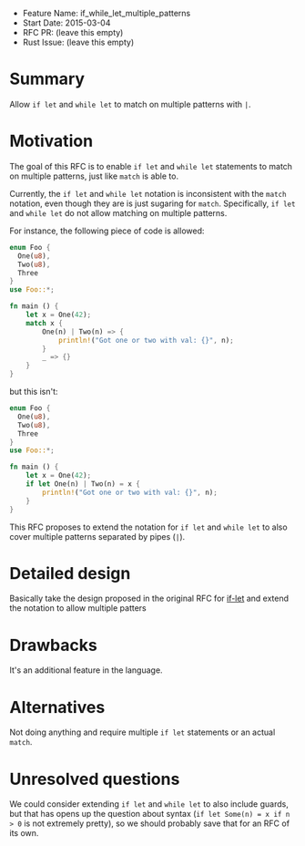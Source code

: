 - Feature Name: if_while_let_multiple_patterns
- Start Date: 2015-03-04
- RFC PR: (leave this empty)
- Rust Issue: (leave this empty)

# Summary

Allow `if let` and `while let` to match on multiple patterns with `|`.

# Motivation

The goal of this RFC is to enable `if let` and `while let` statements to match on multiple patterns, just
like `match` is able to.

Currently, the `if let` and `while let` notation is inconsistent with the `match` notation,
even though they are is just sugaring for `match`. Specifically, `if let` and `while let` do not
allow matching on multiple patterns.

For instance, the following piece of code is allowed:

```rust
enum Foo {
  One(u8),
  Two(u8),
  Three
}
use Foo::*;

fn main () {
    let x = One(42);
    match x {
        One(n) | Two(n) => {
            println!("Got one or two with val: {}", n);
        }
        _ => {}
    }
}
```

but this isn't:


```rust
enum Foo {
  One(u8),
  Two(u8),
  Three
}
use Foo::*;

fn main () {
    let x = One(42);
    if let One(n) | Two(n) = x {
        println!("Got one or two with val: {}", n);
    }
}
```

This RFC proposes to extend the notation for `if let` and `while let` to also cover multiple
patterns separated by pipes (`|`).

# Detailed design

Basically take the design proposed in the original RFC for [if-let](text/0160-if-let.md) and extend the notation to allow multiple patters

# Drawbacks

It's an additional feature in the language.

# Alternatives

Not doing anything and require multiple `if let` statements or an actual `match`.

# Unresolved questions

We could consider extending `if let` and `while let` to also include guards, but that has opens up the question about syntax (`if let Some(n) = x if n > 0` is not extremely pretty), so we should probably save that for an RFC of its own.
